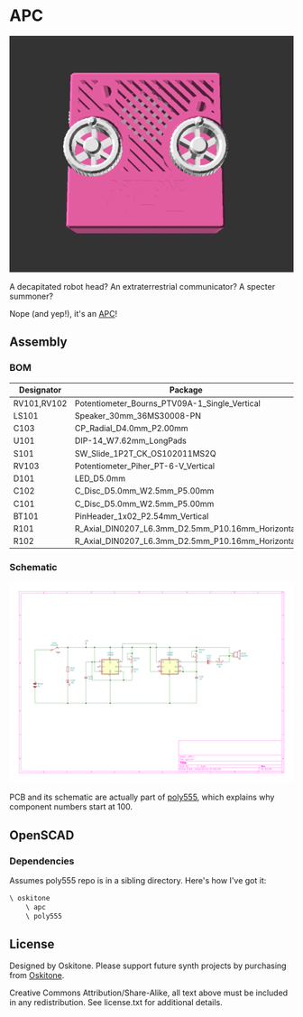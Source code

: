 # APC

[![APC](apc-24-600-256.gif)](apc-24-600-256.gif)

A decapitated robot head? An extraterrestrial communicator? A specter summoner?

Nope (and yep!), it's an [APC](https://en.wikipedia.org/wiki/Atari_Punk_Console)!

## Assembly

### BOM

| Designator  | Package                                           | Quantity | Designation |
| ----------- | ------------------------------------------------- | -------- | ----------- |
| RV101,RV102 | Potentiometer_Bourns_PTV09A-1_Single_Vertical     | 2        | 500k-1M     |
| LS101       | Speaker_30mm_36MS30008-PN                         | 1        | Speaker     |
| C103        | CP_Radial_D4.0mm_P2.00mm                          | 1        | 10uF        |
| U101        | DIP-14_W7.62mm_LongPads                           | 1        | LM556       |
| S101        | SW_Slide_1P2T_CK_OS102011MS2Q                     | 2        | EG1218      |
| RV103       | Potentiometer_Piher_PT-6-V_Vertical               | 1        | 5k          |
| D101        | LED_D5.0mm                                        | 1        | LED         |
| C102        | C_Disc_D5.0mm_W2.5mm_P5.00mm                      | 1        | .1uF        |
| C101        | C_Disc_D5.0mm_W2.5mm_P5.00mm                      | 1        | .01uF       |
| BT101       | PinHeader_1x02_P2.54mm_Vertical                   | 1        | 9v          |
| R101        | R_Axial_DIN0207_L6.3mm_D2.5mm_P10.16mm_Horizontal | 1        | 330         |
| R102        | R_Axial_DIN0207_L6.3mm_D2.5mm_P10.16mm_Horizontal | 1        | 1k          |

### Schematic

[![APC Schematic](schematic.svg)](schematic.svg)

PCB and its schematic are actually part of [poly555](https://github.com/oskitone/poly555), which explains why component numbers start at 100.

## OpenSCAD

### Dependencies

Assumes poly555 repo is in a sibling directory. Here's how I've got it:

    \ oskitone
        \ apc
        \ poly555

## License

Designed by Oskitone. Please support future synth projects by purchasing from [Oskitone](https://www.oskitone.com/).

Creative Commons Attribution/Share-Alike, all text above must be included in any redistribution. See license.txt for additional details.
